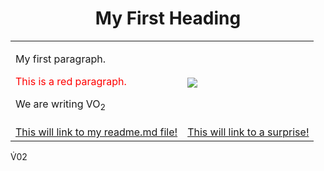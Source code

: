 <html>
<body>

<h1><center>My First Heading</center></h1>

<body>
<table>
  <tr>
    <td><p>My first paragraph.</p>
    <p style="color:red;">This is a red paragraph.</p>
    <p>We are writing VO<sub>2</sub></p></td>
    <td><img src=\"R.jpg"></td>
  </tr>
  
  <tr>
    <td><a href="\readme.md">This will link to my readme.md file!</a></td>
    <td><a href="\indexfolder\surprise.jpg">This will link to a surprise!</a></td>
  </tr>
</table>

</body>

V&#x0307;02
